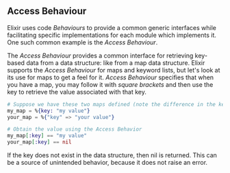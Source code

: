 ## Access Behaviour

Elixir uses code _Behaviours_ to provide a common generic interfaces while facilitating specific implementations for each module which implements it. One such common example is the _Access Behaviour_.

The _Access Behaviour_ provides a common interface for retrieving key-based data from a data structure: like from a map data structure. Elixir supports the _Access Behaviour_ for maps and keyword lists, but let's look at its use for maps to get a feel for it. _Access Behaviour_ specifies that when you have a map, you may follow it with _square brackets_ and then use the key to retrieve the value associated with that key.

```elixir
# Suppose we have these two maps defined (note the difference in the key type)
my_map = %{key: "my value"}
your_map = %{"key" => "your value"}

# Obtain the value using the Access Behavior
my_map[:key] == "my value"
your_map[:key] == nil
```

If the key does not exist in the data structure, then nil is returned. This can be a source of unintended behavior, because it does not raise an error.
